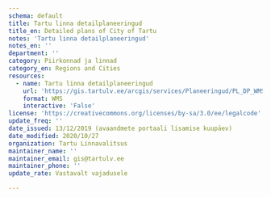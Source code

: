 ```yaml
---
schema: default
title: Tartu linna detailplaneeringud
title_en: Detailed plans of City of Tartu
notes: 'Tartu linna detailplaneeringud'
notes_en: ''
department: ''
category: Piirkonnad ja linnad 
category_en: Regions and Cities
resources:
  - name: Tartu linna detailplaneeringud
    url: 'https://gis.tartulv.ee/arcgis/services/Planeeringud/PL_DP_WMS/MapServer/WmsServer?'
    format: WMS
    interactive: 'False'
license: 'https://creativecommons.org/licenses/by-sa/3.0/ee/legalcode'  
update_freq: ''
date_issued: 13/12/2019 (avaandmete portaali lisamise kuupäev)
date_modified: 2020/10/27
organization: Tartu Linnavalitsus
maintainer_name: ''
maintainer_email: gis@tartulv.ee
maintainer_phone: ''
update_rate: Vastavalt vajadusele

---
```

